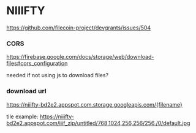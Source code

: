 # NIIIFTY

https://github.com/filecoin-project/devgrants/issues/504

### CORS

https://firebase.google.com/docs/storage/web/download-files#cors_configuration

needed if not using js to download files?

### download url

https://niiifty-bd2e2.appspot.com.storage.googleapis.com/{filename}

tile example: https://niiifty-bd2e2.appspot.com/iiif_zip/untitled/768,1024,256,256/256,/0/default.jpg
